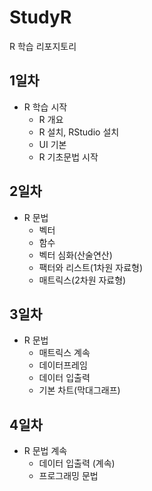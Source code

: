 # StudyR
R 학습 리포지토리

## 1일차
- R 학습 시작
  - R 개요
  - R 설치, RStudio 설치
  - UI 기본
  - R 기초문법 시작

## 2일차
- R 문법
  - 벡터
  - 함수
  - 벡터 심화(산술연산)
  - 팩터와 리스트(1차원 자료형)
  - 매트릭스(2차원 자료형)

## 3일차
- R 문법
  - 매트릭스 계속
  - 데이터프레임
  - 데이터 입출력
  - 기본 차트(막대그래프)

## 4일차
- R 문법 계속
  - 데이터 입출력 (계속)
  - 프로그래밍 문법
